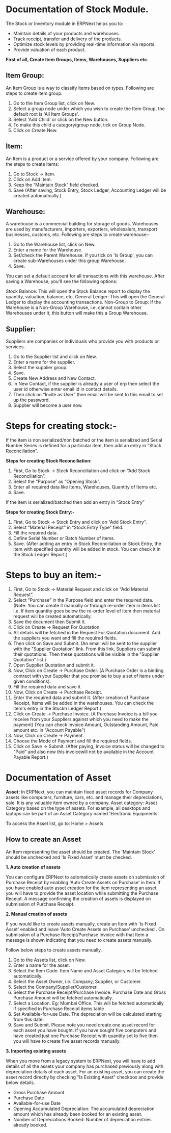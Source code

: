 # Documentation of Stock Module.

The Stock or Inventory module in ERPNext helps you to:

* Maintain details of your products and warehouses.
* Track receipt, transfer and delivery of the products.
* Optimize stock levels by providing real-time information via reports.
* Provide valuation of each product.

**First of all, Create Item Groups, Items, Warehouses, Suppliers etc.**

## Item Group:
An Item Group is a way to classify items based on types. Following are steps to create item group:
1. Go to the Item Group list, click on New.
2. Select a group node under which you wish to create the Item Group, the default root is 'All Item Groups'.
3. Select 'Add Child' or click on the New button.
4. To make this child a category/group node, tick on Group Node.
5. Click on Create New.

## Item:
An Item is a product or a service offered by your company. Following are the steps to create items:
1. Go to Stock -> Item.
2. Click on Add Item.
3. Keep the “Maintain Stock” field checked.
4. Save
(After saving, Stock Entry, Stock Ledger, Accounting Ledger will be created automatically.)

## Warehouse:
A warehouse is a commercial building for storage of goods. Warehouses are used by manufacturers, importers, exporters, wholesalers, transport businesses, customs, etc. Following are steps to create warehouse:-
1. Go to the Warehouse list, click on New.
2. Enter a name for the Warehouse.
3. Set/check the Parent Warehouse. If you tick on 'Is Group', you can create sub-Warehouses under this group Warehouse.
4. Save.

You can set a default account for all transactions with this warehouse. After saving a Warehouse, you'll see the following options:

Stock Balance: This will open the Stock Balance report to display the quantity, valuation, balance, etc.
General Ledger: This will open the General Ledger to display the accounting transactions.
Non-Group to Group: If the Warehouse is a Non-Group Warehouse, i.e. cannot contain other Warehouses under it, this button will make this a Group Warehouse.

## Supplier:
Suppliers are companies or individuals who provide you with products or services.
1. Go to the Supplier list and click on New.
2. Enter a name for the supplier.
3. Select the supplier group.
4. Save.
5. Create New Address and New Contact.
6. In New Contact, if the supplier is already a user of erp then select the user id otherwise enter email id in contact details. 
7. Then click on “Invite as User” then email will be sent to this email to set up the password.
8. Supplier will become a user now.

# Steps for creating stock:-

If the item is non serialized/non batched or the item is serialized and Serial Number Series is defined for a particular item, then add an entry in “Stock Reconciliation”. 

**Steps for creating Stock Reconciliation:**
1. First, Go to Stock -> Stock Reconciliation and click on “Add Stock Reconciliation”.
2. Select the “Purpose” as “Opening Stock”.
3. Enter all required data like Items, Warehouses, Quantity of Items etc.
4. Save.

If the item is serialized/batched then add an entry in “Stock Entry”

**Steps for creating Stock Entry:-**
1. First, Go to Stock -> Stock Entry and click on “Add Stock Entry”.
2. Select “Material Receipt” in “Stock Entry Type” field.
3. Fill the required data.
4. Define Serial Number or Batch Number of items.
5. Save.
(After adding an entry in Stock Reconciliation or Stock Entry, the item with specified quantity will be added in stock. You can check it in the Stock Ledger Report.)

# Steps to buy an item:-

1. First, Go to Stock -> Material Request and click on “Add Material Request”.
2. Select “Purchase” in the Purpose field and enter the required data.
(Note: You can create it manually or through re-order item in items list i.e. If item quantity goes below the re-order level of item then material request will be created automatically.
3. Save the document then Submit it.
4. Click on Create -> Request For Quotation.
5. All details will be fetched in the Request For Quotation document. Add the suppliers you want and fill the required fields.
6. Then click on Save and Submit.
(An email will be sent to the supplier with the "Supplier Quotation" link. From this link, Suppliers can submit their quotations. Then these quotations will be visible in the "Supplier Quotation" list.)
7. Open Supplier Quotation and submit it.
8. Now, Click on Create -> Purchase Order. 
(A Purchase Order is a binding contract with your Supplier that you promise to buy a set of items under given conditions).
9. Fill the required data and save it.
10. Now, Click on Create -> Purchase Receipt.
11. Enter the required data and submit it.
(After creation of Purchase Receipt, Items will be added in the warehouses. You can check the item's entry in the Stockh Ledger Report.)
12. Click on Create -> Purchase Invoice. 
(A Purchase Invoice is a bill you receive from your Suppliers against which you need to make the payment)
(You can check Invoice Amount, Outstanding Amount, Paid amount etc. in "Account Payable")
13. Now, Click on Create -> Payment.
14. Choose the Mode of Payment and fill the required fields.
15. Click on Save -> Submit.
(After paying, Invoice status will be changed to "Paid" and also now this invoicewill not be available in the Account Payable Report.)



# Documentation of Asset

**Asset:** In ERPNext, you can maintain fixed asset records for Company assets like computers, furniture, cars, etc. and manage their depreciations, sale. It is any valuable item owned by a company.
Asset category: Asset Category based on the type of assets. For example, all desktops and laptops can be part of an Asset Category named 'Electronic Equipments'.

To access the Asset list, go to:
Home > Assets 

## How to create an Asset
An Item representing the asset should be created. The 'Maintain Stock' should be unchecked and 'Is Fixed Asset' must be checked.

**1. Auto creation of assets**

You can configure ERPNext to automatically create assets on submission of Purchase Receipt by enabling 'Auto Create Assets on Purchase' in Item.
If you have enabled auto asset creation for the item representing an asset, you will have to provide the asset location while submitting the Purchase Receipt.
A message confirming the creation of assets is displayed on submission of Purchase Receipt.

**2. Manual creation of assets**

If you would like to create assets manually, create an Item with 'Is Fixed Asset' enabled and leave 'Auto Create Assets on Purchase' unchecked . On submission of a Purchase Receipt/Purchase Invoice with that Item a message is shown indicating that you need to create assets manually.

Follow below steps to create assets manually.
1. Go to the Assets list, click on New.
2. Enter a name for the asset.
3. Select the Item Code. Item Name and Asset Category will be fetched automatically.
4. Select the Asset Owner, i.e. Company, Supplier, or Customer.
5. Select the Company/Supplier/Customer.
6. Select the Purchase Receipt/Purchase Invoice. Purchase Date and Gross Purchase Amount will be fetched automatically.
7. Select a Location. Eg: Mumbai Office. This will be fetched automatically if specified in Purchase Receipt items table
8. Set Available-for-use Date. The depreciation will be calculated starting from this date.
9. Save and Submit.
Please note you need create one asset record for each asset you have bought. If you have bought five computers and have created just one Purchase Receipt with quantity set to five then you will have to create five asset records manually.
 
**3. Importing existing assets**

When you move from a legacy system to ERPNext, you will have to add details of all the assets your company has purchased previously along with depreciation details of each asset.
For an existing asset, you can create the asset record directly by checking "Is Existing Asset" checkbox and provide below details.
* Gross Purchase Amount
* Purchase Date
* Available-for-use Date
* Opening Accumulated Depreciation: The accumulated depreciation amount which has already been booked for an existing asset.
* Number of Depreciations Booked: Number of depreciation entries already booked.
